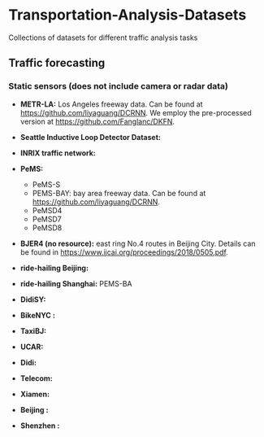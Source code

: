 # Transportation-Analysis-Datasets
Collections of datasets for different traffic analysis tasks

## Traffic forecasting
### Static sensors (does not include camera or radar data)
- **METR-LA:** Los Angeles freeway data. Can be found at https://github.com/liyaguang/DCRNN. We employ the pre-processed version at https://github.com/Fanglanc/DKFN. 


- **Seattle Inductive Loop Detector Dataset:** 
- **INRIX traffic network:** 
- **PeMS:** 
  - PeMS-S
  - PEMS-BAY: bay area freeway data. Can be found at https://github.com/liyaguang/DCRNN.
  - PeMSD4
  - PeMSD7
  - PeMSD8

- **BJER4 (no resource):** east ring No.4 routes in Beijing City. Details can be found in https://www.ijcai.org/proceedings/2018/0505.pdf. 

- **ride-hailing Beijing:** 
- **ride-hailing Shanghai:** 
PEMS-BA
- **DidiSY:** 
- **BikeNYC :** 
- **TaxiBJ:** 
- **UCAR:** 
- **Didi:** 
- **Telecom:** 
- **Xiamen:** 
- **Beijing :** 
- **Shenzhen :** 
